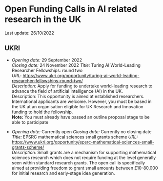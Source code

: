 # Open Funding Calls in AI related research in the UK

Last update: 26/10/2022

## UKRI


- *Opening date:* 29 September 2022  
  *Closing date:* 24 November 2022 
  *Title:* Turing AI World-Leading Researcher Fellowships: round two  
  *URL*:  https://www.ukri.org/opportunity/turing-ai-world-leading-researcher-fellowships-round-two/  
  *Description:* Apply for funding to undertake world-leading research to advance the field of artificial intelligence (AI) in the UK.  
Description: This opportunity is aimed at established researchers. International applicants are welcome. However, you must be based in the UK at an organisation eligible for UK Research and Innovation funding to hold the fellowship.  
 **Note:** You must already have passed an outline proposal stage to be able to participate


- *Opening date:* Currently open 
  *Closing date:* Currently no closing date 
  *Title:* EPSRC mathematical sciences small grants scheme 
  *URL:* https://www.ukri.org/opportunity/epsrc-mathematical-sciences-small-grants-scheme/  
  *Description:* Small grants are a mechanism for supporting mathematical sciences research which does not require funding at the level generally seen within standard research grants. The open call is specifically aimed at providing freedom to grant small amounts between £10-80,000 for initial research and early-stage idea generation.
